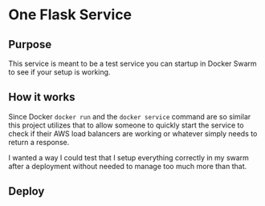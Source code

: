 # One Flask Service 

## Purpose

This service is meant to be a test service you can startup in Docker
Swarm to see if your setup is working.

## How it works

Since Docker `docker run` and the `docker service` command are so similar this project utilizes that to allow someone to quickly start the service to check if their AWS load balancers are working or whatever simply needs to return a response.

I wanted a way I could test that I setup everything correctly in my swarm after a deployment without needed to manage too much more than that. 

## Deploy

